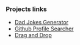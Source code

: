 ### Projects links

<ul>
    <li><a href="https://dad-jokes-project1.netlify.app/">Dad Jokes Generator</a></li>
    <li><a href="https://github-profile-searcher-project2.netlify.app/">Github Profile Searcher</a></li>
    <li><a href="https://drag-and-drop-project3.netlify.app/">Drag and Drop</a></li>
</ul>